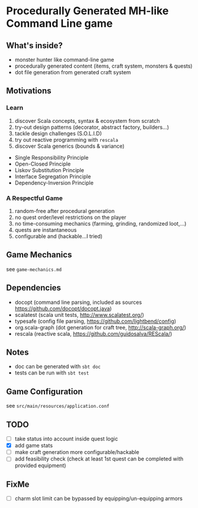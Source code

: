 # Procedurally Generated MH-like Command Line game

## What's inside?

* monster hunter like command-line game
* procedurally generated content (items, craft system, monsters & quests)
* dot file generation from generated craft system

## Motivations

### Learn

1. discover Scala concepts, syntax & ecosystem from scratch
2. try-out design patterns (decorator, abstract factory, builders...)
3. tackle design challenges (S.O.L.I.D)
4. try out reactive programming with `rescala`
5. discover Scala generics (bounds & variance)


* Single Responsibility Principle
* Open-Closed Principle
* Liskov Substitution Principle
* Interface Segregation Principle
* Dependency-Inversion Principle

### A Respectful Game

1. random-free after procedural generation
2. no quest order/level restrictions on the player
3. no time-consuming mechanics (farming, grinding, randomized loot,...)
4. quests are instantaneous
5. configurable and (hackable...I tried)

## Game Mechanics

see `game-mechanics.md`

## Dependencies

* docopt (command line parsing, included as sources <https://github.com/docopt/docopt.java>)
* scalatest (scala unit tests, <http://www.scalatest.org/>)
* typesafe (config file parsing, <https://github.com/lightbend/config>)
* org.scala-graph (dot generation for craft tree, <http://scala-graph.org/>)
* rescala (reactive scala, <https://github.com/guidosalva/REScala/>)

## Notes

* doc can be generated with `sbt doc`
* tests can be run with `sbt test`

## Game Configuration

see `src/main/resources/application.conf`

## TODO

- [ ] take status into account inside quest logic
- [x] add game stats
- [ ] make craft generation more configurable/hackable
- [ ] add feasibility check (check at least 1st quest can be completed with provided equipment)

## FixMe

- [ ] charm slot limit can be bypassed by equipping/un-equipping armors
